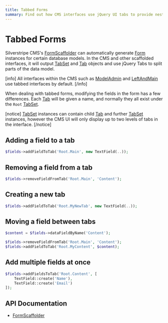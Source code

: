 ```yaml
---
title: Tabbed Forms
summary: Find out how CMS interfaces use jQuery UI tabs to provide nested FormFields.
---
```


# Tabbed Forms

Silverstripe CMS's [FormScaffolder](api:SilverStripe\Forms\FormScaffolder) can automatically generate [Form](api:SilverStripe\Forms\Form) instances for certain database models. In the
CMS and other scaffolded interfaces, it will output [TabSet](api:SilverStripe\Forms\TabSet) and [Tab](api:SilverStripe\Forms\Tab) objects and use jQuery Tabs to split 
parts of the data model. 

[info]
All interfaces within the CMS such as [ModelAdmin](api:SilverStripe\Admin\ModelAdmin) and [LeftAndMain](api:SilverStripe\Admin\LeftAndMain) use tabbed interfaces by default.
[/info]

When dealing with tabbed forms, modifying the fields in the form has a few differences. Each [Tab](api:SilverStripe\Forms\Tab) will be given a
name, and normally they all exist under the `Root` [TabSet](api:SilverStripe\Forms\TabSet).

[notice]
[TabSet](api:SilverStripe\Forms\TabSet) instances can contain child [Tab](api:SilverStripe\Forms\Tab) and further [TabSet](api:SilverStripe\Forms\TabSet) instances, however the CMS UI will only 
display up to two levels of tabs in the interface.
[/notice]

## Adding a field to a tab


```php
$fields->addFieldToTab('Root.Main', new TextField(..));
```

## Removing a field from a tab


```php
$fields->removeFieldFromTab('Root.Main', 'Content');
```

## Creating a new tab


```php
$fields->addFieldToTab('Root.MyNewTab', new TextField(..));
```

## Moving a field between tabs


```php
$content = $fields->dataFieldByName('Content');

$fields->removeFieldFromTab('Root.Main', 'Content');
$fields->addFieldToTab('Root.MyContent', $content);
```

## Add multiple fields at once


```php
$fields->addFieldsToTab('Root.Content', [
    TextField::create('Name'),
    TextField::create('Email')
]);
```

## API Documentation

* [FormScaffolder](api:SilverStripe\Forms\FormScaffolder)
